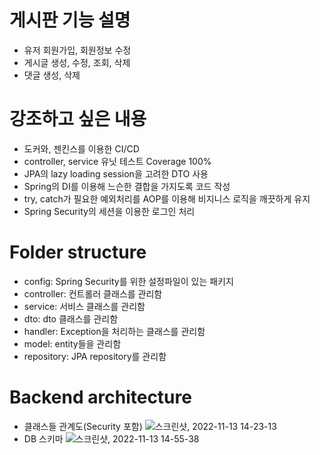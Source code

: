 # 게시판 기능 설명
- 유저 회원가입, 회원정보 수정
- 게시글 생성, 수정, 조회, 삭제
- 댓글 생성, 삭제

# 강조하고 싶은 내용
- 도커와, 젠킨스를 이용한 CI/CD
- controller, service 유닛 테스트 Coverage 100%
- JPA의 lazy loading session을 고려한 DTO 사용
- Spring의 DI를 이용해 느슨한 결합을 가지도록 코드 작성
- try, catch가 필요한 예외처리를 AOP를 이용해 비지니스 로직을 깨끗하게 유지
- Spring Security의 세션을 이용한 로그인 처리

# Folder structure
- config: Spring Security를 위한 설정파일이 있는 패키지
- controller: 컨트롤러 클래스를 관리함
- service: 서비스 클래스를 관리함
- dto: dto 클래스를 관리함
- handler: Exception을 처리하는 클래스를 관리함
- model: entity들을 관리함
- repository: JPA repository를 관리함

# Backend architecture
- 클래스들 관계도(Security 포함)
![스크린샷, 2022-11-13 14-23-13](https://user-images.githubusercontent.com/47857304/201508203-42717222-38eb-43a7-a188-3e704c4bfad5.png)
- DB 스키마
  ![스크린샷, 2022-11-13 14-55-38](https://user-images.githubusercontent.com/47857304/201508232-4a8c9d4b-ca7c-4157-aeb2-056220c38509.png)
